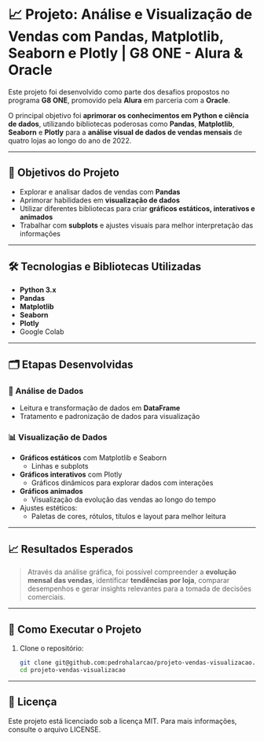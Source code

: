 # 📈 Projeto: Análise e Visualização de Vendas com Pandas, Matplotlib, Seaborn e Plotly | G8 ONE - Alura & Oracle

Este projeto foi desenvolvido como parte dos desafios propostos no programa **G8 ONE**, promovido pela **Alura** em parceria com a **Oracle**.

O principal objetivo foi **aprimorar os conhecimentos em Python e ciência de dados**, utilizando bibliotecas poderosas como **Pandas**, **Matplotlib**, **Seaborn** e **Plotly** para a **análise visual de dados de vendas mensais** de quatro lojas ao longo do ano de 2022.

---

## 🎯 Objetivos do Projeto

- Explorar e analisar dados de vendas com **Pandas**
- Aprimorar habilidades em **visualização de dados**
- Utilizar diferentes bibliotecas para criar **gráficos estáticos, interativos e animados**
- Trabalhar com **subplots** e ajustes visuais para melhor interpretação das informações

---

## 🛠️ Tecnologias e Bibliotecas Utilizadas

- **Python 3.x**
- **Pandas**
- **Matplotlib**
- **Seaborn**
- **Plotly**
- Google Colab

---

## 🗂️ Etapas Desenvolvidas

### 🧾 Análise de Dados

- Leitura e transformação de dados em **DataFrame**
- Tratamento e padronização de dados para visualização

### 📊 Visualização de Dados

- **Gráficos estáticos** com Matplotlib e Seaborn
  - Linhas e subplots
- **Gráficos interativos** com Plotly
  - Gráficos dinâmicos para explorar dados com interações
- **Gráficos animados**
  - Visualização da evolução das vendas ao longo do tempo
- Ajustes estéticos:
  - Paletas de cores, rótulos, títulos e layout para melhor leitura

---

## 📈 Resultados Esperados

> Através da análise gráfica, foi possível compreender a **evolução mensal das vendas**, identificar **tendências por loja**, comparar desempenhos e gerar insights relevantes para a tomada de decisões comerciais.


---

## 🚀 Como Executar o Projeto

1. Clone o repositório:
   ```bash
   git clone git@github.com:pedrohalarcao/projeto-vendas-visualizacao.git
   cd projeto-vendas-visualizacao


---

## 📝 Licença

Este projeto está licenciado sob a licença MIT. Para mais informações, consulte o arquivo LICENSE.


